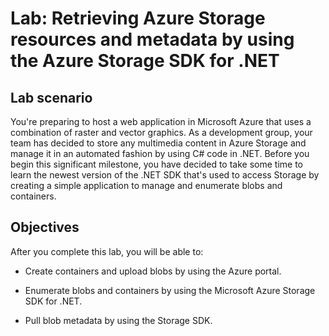 # Lab: Retrieving Azure Storage resources and metadata by using the Azure Storage SDK for .NET

## Lab scenario

You're preparing to host a web application in Microsoft Azure that uses a combination of raster and vector graphics. As a development group, your team has decided to store any multimedia content in Azure Storage and manage it in an automated fashion by using C# code in .NET. Before you begin this significant milestone, you have decided to take some time to learn the newest version of the .NET SDK that's used to access Storage by creating a simple application to manage and enumerate blobs and containers.

## Objectives

After you complete this lab, you will be able to:

-   Create containers and upload blobs by using the Azure portal.

-   Enumerate blobs and containers by using the Microsoft Azure Storage SDK for .NET.

-   Pull blob metadata by using the Storage SDK.

